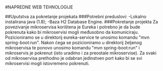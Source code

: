 #NAPREDNE WEB TEHNOLOGIJE

##Uputstva za pokretanje projekata
###Potrebni preduslovi:
-Lokalno instalirana java (1.8);
-Baza H2 Database Engine.
###Pokretanje projekta
Za povezivanje mikroservisa korištena je Eureka i potrebno je da bude pokrenuta kako bi mikroservisi mogli međusobno da komuniciraju. Pozicioniramo se u direktorij eureka-service te unosimo komandu "mvn spring-boot:run". Nakon ćega se pozicioniramo u direktorij željenog mikroservisa te ponovo unosimo komandu "mvn spring-boot:run" i mikroservis je pokrenut (isto uradimo i za preostale mikroservise). Za svaki od mikroservisa prethodno je odabran jedinstven port kako bi se svi mikroservisi mogli istovremeno pokrenuti.
